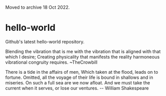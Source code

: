 Moved to archive 18 Oct 2022.

# hello-world
Github's latest hello-world repository.

Blending the vibration that is me with the vibration that is aligned with that which I desire;
Creating physicality that manifests the reality harmoneous vibrational congruity requires.
                                                                                        ~TheCrowbill

There is a tide in the affairs of men, Which taken at the flood, leads on to fortune.
Omitted, all the voyage of their life is bound in shallows and in miseries.
On such a full sea are we now afloat. And we must take the current when it serves, or lose our ventures.
                                                                                        -- William Shakespeare
                                                                                        
